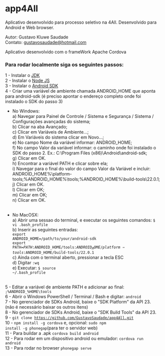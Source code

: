 # app4All
Aplicativo desenvolvido para processo seletivo na 4All. Desenvolvido para Android e Web browser.<br>

Autor: Gustavo Kluwe Saudade<br>
Contato: gustavosaudade@hotmail.com<br>

Aplicativo desenvolvido com o frameWork Apache Cordova

<h3>Para rodar localmente siga os seguintes passos:</h3>

1 - Instalar o <a href="http://www.oracle.com/technetwork/java/javase/downloads/jdk8-downloads-2133151.html">JDK</a><br>
2 - Instalar o <a href="https://nodejs.org/en/download/">Node JS</a><br>
3 - Instalar o <a href="http://developer.android.com/intl/pt-br/sdk/index.html#Other">Android SDK</a><br>
4 - Criar uma variável de ambiente chamada ANDROID_HOME que aponta para android-sdk (é preciso apontar o endereço completo onde foi instalado o SDK do passo 3)<br>

  * No Windows:<br>
  a) Navegar para Painel de Controle / Sistema e Segurança / Sistema / Configurações avançadas do sistema;<br>
  b) Clicar na aba Avançado;<br>
  c) Clicar em Variáveis ​​de Ambiente...;<br>
  d) Em Variáveis ​​do sistema clicar em Novo...;<br>
  e) No campo Nome da variável informar: ANDROID_HOME;<br>
  f) No campo Valor da variável informar: o caminho onde foi instalado o SDK do passo 2. Ex.: C:\Program Files (x86)\Android\android-sdk;<br>
  g) Clicar em OK.<br>
  h) Encontrar a variável PATH e clicar sobre ela;<br>
  i) Navegar para o final do valor do campo Valor da Variável e incluir: ANDROID_HOME%\platform-tools;%ANDROID_HOME%\tools;%ANDROID_HOME%\build-tools\22.0.1;<br>
  j) Clicar em OK.<br>
  l) Clicar em OK;<br>
  m) Clicar em OK;<br>
  n) Clicar em OK.<br><br>

  * No MacOSX:<br>
  a) Abrir uma sessao do terminal, e executar os seguintes comandos: <code>$ vi .bash_profile</code><br>
  b) Inserir as seguintes entradas:<br>
    <code>export ANDROID_HOME=/path/to/your/android-sdk</code><br>
    <code>export PATH=$PATH:$ANDROID_HOME/tools:$ANDROID_HOME/platform-tools:$ANDROID_HOME/build-tools/22.0.1</code><br>
  c) Ainda com o terminal aberto, pressionar a tecla ESC<br>
  d) Digitar <code>:wq</code><br>
  e) Executar: <code>$ source ~/.bash_profile</code><br><br>

5 - Editar a variável de ambiente PATH e adicionar ao final: <code>;%ANDROID_%HOME\tools</code><br>
6 - Abrir o Windows PowerShell / Terminal / Bash e digitar: <code>android</code><br>
7 - No gerenciador de SDKs Android, baixe o "SDK Platform" da API 23. (não é necessário baixar os outros itens) <br>
8 - No gerenciador de SDKs Android, baixe o "SDK Build Tools" da API 23.<br>
9 - <code>git clone https://github.com/GustavoSaudade/app4All.git</code><br>
10 - <code>npm install -g cordova</code> e, opcional: <code>sudo npm install -g phonegap</code>(para ter o servidor web)<br>
11 - Para buildar a .apk <code>cordova build android</code><br>
12 - Para rodar em um dispositivo android ou emulador: <code>cordova run android</code><br>
13 - Para rodar no browser <code>phonegap serve</code>
